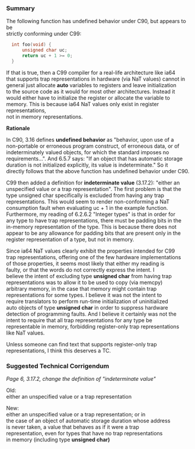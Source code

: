 ### Summary

The following function has undefined behavior under C90, but appears to be  
strictly conforming under C99:

```c
  int foo(void) {
      unsigned char uc;
      return uc + 1 >= 0;
  }
```

If that is true, then a C99 compiler for a real-life architecture like ia64  
that supports trap representations in hardware (via NaT values) cannot in  
general just allocate **auto** variables to registers and leave initialization  
to the source code as it would for most other architectures. Instead it  
would either have to initialize the register or allocate the variable to  
memory. This is because ia64 NaT values only exist in register representations,  
not in memory representations.

**Rationale**

In C90, 3.16 defines **undefined behavior** as "behavior, upon use of a  
non-portable or erroneous program construct, of erroneous data, or of  
indeterminately valued objects, for which the standard imposes no  
requirements...". And 6.5.7 says: "If an object that has automatic storage  
duration is not initialized explicitly, its value is indeterminate." So it  
directly follows that the above function has undefined behavior under C90.

C99 then added a definition for **indeterminate value** (3.17.2): "either an  
unspecified value or a trap representation". The first problem is that the  
type unsigned char specifically is excluded from having any trap  
representations. This would seem to render non-conforming a NaT  
consumption fault when evaluating uc \+ 1 in the example function.  
Furthermore, my reading of 6.2.6.2 "Integer types" is that in order for  
any type to have trap representations, there must be padding bits in the  
in-memory representation of the type. This is because there does not  
appear to be any allowance for padding bits that are present only in the  
register representation of a type, but not in memory.

Since ia64 NaT values clearly exhibit the properties intended for C99  
trap representations, offering one of the few hardware implementations  
of those properties, it seems most likely that either my reading is  
faulty, or that the words do not correctly express the intent. I  
believe the intent of excluding type **unsigned char** from having trap  
representations was to allow it to be used to copy (via memcpy)  
arbitrary memory, in the case that memory might contain trap  
representations for some types. I believe it was not the intent to  
require translators to perform run-time initialization of uninitialized  
auto objects of type **unsigned char** in order to suppress hardware  
detection of programming faults. And I believe it certainly was not the  
intent to require that all trap representations for any type be  
representable in memory, forbidding register-only trap representations  
like NaT values.

Unless someone can find text that supports register-only trap  
representations, I think this deserves a TC.

### Suggested Technical Corrigendum

*Page 6, 3.17.2, change the definition of "indeterminate value"*

Old:  
either an unspecified value or a trap representation

New:  
either an unspecified value or a trap representation; or in  
the case of an object of automatic storage duration whose address  
is never taken, a value that behaves as if it were a trap  
representation, even for types that have no trap representations  
in memory (including type **unsigned char)**
